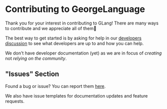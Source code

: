 # Contributing to GeorgeLanguage

Thank you for your interest in contributing to GLang! There are many ways to contribute
and we appreciate all of them🙏

The best way to get started is by asking for help in our [developers discussion](https://github.com/mpsoftwarefoundation/GeorgeLanguage/discussions/categories/developers-discussion) to see what developers are up to and how you can help.

We don't have developer documentation (yet) as we are in focus of _creating_ not _relying on the community_.

## "Issues" Section

Found a bug or issue? You can report them [here](https://github.com/mpsoftwarefoundation/GeorgeLanguage/issues).

We also have issue templates for documentation updates and feature requests.
